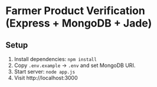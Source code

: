 # Farmer Product Verification (Express + MongoDB + Jade)
## Setup
1. Install dependencies: `npm install`
2. Copy `.env.example` → `.env` and set MongoDB URI.
3. Start server: `node app.js`
4. Visit http://localhost:3000
